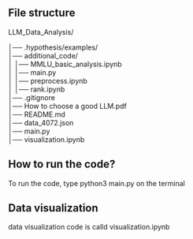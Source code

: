 ## File structure

LLM_Data_Analysis/

│── .hypothesis/examples/      
│── additional_code/           
│    │── MMLU_basic_analysis.ipynb  
│    │── main.py                   
│    │── preprocess.ipynb           
│    │── rank.ipynb                 
│── .gitignore                
│── How to choose a good LLM.pdf  
│── README.md                 
│── data_4072.json            
│── main.py                  
│── visualization.ipynb       

## How to run the code?
To run the code, type python3 main.py on the terminal


## Data visualization 
data visualization code is calld visualization.ipynb
